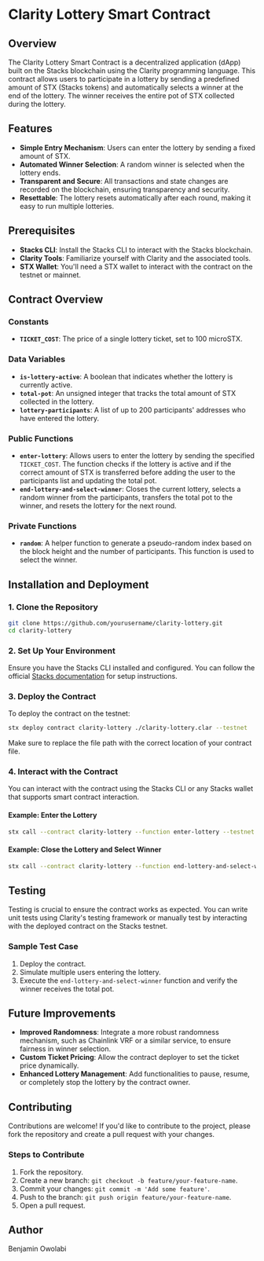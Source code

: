 # Clarity Lottery Smart Contract

## Overview

The Clarity Lottery Smart Contract is a decentralized application (dApp) built on the Stacks blockchain using the Clarity programming language. This contract allows users to participate in a lottery by sending a predefined amount of STX (Stacks tokens) and automatically selects a winner at the end of the lottery. The winner receives the entire pot of STX collected during the lottery.

## Features

- **Simple Entry Mechanism**: Users can enter the lottery by sending a fixed amount of STX.
- **Automated Winner Selection**: A random winner is selected when the lottery ends.
- **Transparent and Secure**: All transactions and state changes are recorded on the blockchain, ensuring transparency and security.
- **Resettable**: The lottery resets automatically after each round, making it easy to run multiple lotteries.

## Prerequisites

- **Stacks CLI**: Install the Stacks CLI to interact with the Stacks blockchain.
- **Clarity Tools**: Familiarize yourself with Clarity and the associated tools.
- **STX Wallet**: You'll need a STX wallet to interact with the contract on the testnet or mainnet.

## Contract Overview

### Constants

- **`TICKET_COST`**: The price of a single lottery ticket, set to 100 microSTX.

### Data Variables

- **`is-lottery-active`**: A boolean that indicates whether the lottery is currently active.
- **`total-pot`**: An unsigned integer that tracks the total amount of STX collected in the lottery.
- **`lottery-participants`**: A list of up to 200 participants' addresses who have entered the lottery.

### Public Functions

- **`enter-lottery`**: Allows users to enter the lottery by sending the specified `TICKET_COST`. The function checks if the lottery is active and if the correct amount of STX is transferred before adding the user to the participants list and updating the total pot.
- **`end-lottery-and-select-winner`**: Closes the current lottery, selects a random winner from the participants, transfers the total pot to the winner, and resets the lottery for the next round.

### Private Functions

- **`random`**: A helper function to generate a pseudo-random index based on the block height and the number of participants. This function is used to select the winner.

## Installation and Deployment

### 1. Clone the Repository

```bash
git clone https://github.com/yourusername/clarity-lottery.git
cd clarity-lottery
```

### 2. Set Up Your Environment

Ensure you have the Stacks CLI installed and configured. You can follow the official [Stacks documentation](https://docs.stacks.co) for setup instructions.

### 3. Deploy the Contract

To deploy the contract on the testnet:

```bash
stx deploy contract clarity-lottery ./clarity-lottery.clar --testnet
```

Make sure to replace the file path with the correct location of your contract file.

### 4. Interact with the Contract

You can interact with the contract using the Stacks CLI or any Stacks wallet that supports smart contract interaction.

#### Example: Enter the Lottery

```bash
stx call --contract clarity-lottery --function enter-lottery --testnet --sender YOUR_ADDRESS --args
```

#### Example: Close the Lottery and Select Winner

```bash
stx call --contract clarity-lottery --function end-lottery-and-select-winner --testnet --sender YOUR_ADDRESS --args
```

## Testing

Testing is crucial to ensure the contract works as expected. You can write unit tests using Clarity's testing framework or manually test by interacting with the deployed contract on the Stacks testnet.

### Sample Test Case

1. Deploy the contract.
2. Simulate multiple users entering the lottery.
3. Execute the `end-lottery-and-select-winner` function and verify the winner receives the total pot.

## Future Improvements

- **Improved Randomness**: Integrate a more robust randomness mechanism, such as Chainlink VRF or a similar service, to ensure fairness in winner selection.
- **Custom Ticket Pricing**: Allow the contract deployer to set the ticket price dynamically.
- **Enhanced Lottery Management**: Add functionalities to pause, resume, or completely stop the lottery by the contract owner.

## Contributing

Contributions are welcome! If you'd like to contribute to the project, please fork the repository and create a pull request with your changes.

### Steps to Contribute

1. Fork the repository.
2. Create a new branch: `git checkout -b feature/your-feature-name`.
3. Commit your changes: `git commit -m 'Add some feature'`.
4. Push to the branch: `git push origin feature/your-feature-name`.
5. Open a pull request.

## Author

Benjamin Owolabi